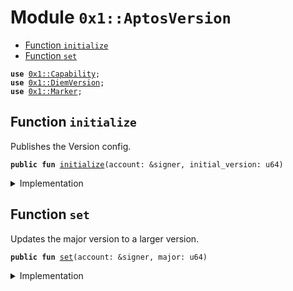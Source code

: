 
<a name="0x1_AptosVersion"></a>

# Module `0x1::AptosVersion`



-  [Function `initialize`](#0x1_AptosVersion_initialize)
-  [Function `set`](#0x1_AptosVersion_set)


<pre><code><b>use</b> <a href="../../../../../../../aptos-framework/releases/artifacts/current/build/MoveStdlib/docs/Capability.md#0x1_Capability">0x1::Capability</a>;
<b>use</b> <a href="../../../../../../../aptos-framework/releases/artifacts/current/build/DiemCoreFramework/docs/DiemVersion.md#0x1_DiemVersion">0x1::DiemVersion</a>;
<b>use</b> <a href="Marker.md#0x1_Marker">0x1::Marker</a>;
</code></pre>



<a name="0x1_AptosVersion_initialize"></a>

## Function `initialize`

Publishes the Version config.


<pre><code><b>public</b> <b>fun</b> <a href="AptosVersion.md#0x1_AptosVersion_initialize">initialize</a>(account: &signer, initial_version: u64)
</code></pre>



<details>
<summary>Implementation</summary>


<pre><code><b>public</b> <b>fun</b> <a href="AptosVersion.md#0x1_AptosVersion_initialize">initialize</a>(account: &signer, initial_version: u64) {
    <a href="../../../../../../../aptos-framework/releases/artifacts/current/build/DiemCoreFramework/docs/DiemVersion.md#0x1_DiemVersion_initialize">DiemVersion::initialize</a>&lt;<a href="Marker.md#0x1_Marker_ChainMarker">Marker::ChainMarker</a>&gt;(account, initial_version);
}
</code></pre>



</details>

<a name="0x1_AptosVersion_set"></a>

## Function `set`

Updates the major version to a larger version.


<pre><code><b>public</b> <b>fun</b> <a href="AptosVersion.md#0x1_AptosVersion_set">set</a>(account: &signer, major: u64)
</code></pre>



<details>
<summary>Implementation</summary>


<pre><code><b>public</b> <b>fun</b> <a href="AptosVersion.md#0x1_AptosVersion_set">set</a>(account: &signer, major: u64) {
    <a href="../../../../../../../aptos-framework/releases/artifacts/current/build/DiemCoreFramework/docs/DiemVersion.md#0x1_DiemVersion_set">DiemVersion::set</a>&lt;<a href="Marker.md#0x1_Marker_ChainMarker">Marker::ChainMarker</a>&gt;(
        major,
        &<a href="../../../../../../../aptos-framework/releases/artifacts/current/build/MoveStdlib/docs/Capability.md#0x1_Capability_acquire">Capability::acquire</a>(account, &<a href="Marker.md#0x1_Marker_get">Marker::get</a>()),
    );
}
</code></pre>



</details>
